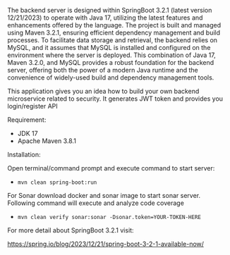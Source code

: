 The backend server is designed within SpringBoot 3.2.1 (latest version 12/21/2023) to operate with Java 17, utilizing the latest features and enhancements offered by the language. The project is built and managed using Maven 3.2.1, ensuring efficient dependency management and build processes. To facilitate data storage and retrieval, the backend relies on MySQL, and it assumes that MySQL is installed and configured on the environment where the server is deployed. This combination of Java 17, Maven 3.2.0, and MySQL provides a robust foundation for the backend server, offering both the power of a modern Java runtime and the convenience of widely-used build and dependency management tools.

This application gives you an idea how to build your own backend microservice related to security. It generates JWT token and provides you login/register API

Requirement:

- JDK 17
- Apache Maven 3.8.1

Installation:

Open terminal/command prompt and execute command to start server:

- `mvn clean spring-boot:run`

For Sonar download docker and sonar image to start sonar server. Following command will execute and analyze code coverage

- `mvn clean verify sonar:sonar -Dsonar.token=YOUR-TOKEN-HERE`

For more detail about SpringBoot 3.2.1 visit:

https://spring.io/blog/2023/12/21/spring-boot-3-2-1-available-now/
